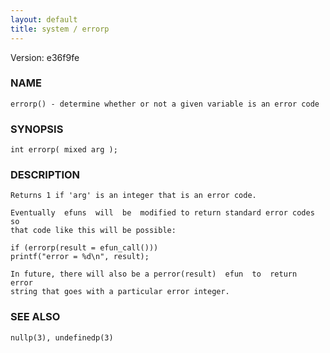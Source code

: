 ```yaml
---
layout: default
title: system / errorp
---
```


Version: e36f9fe




### NAME
    errorp() - determine whether or not a given variable is an error code


### SYNOPSIS
    int errorp( mixed arg );


### DESCRIPTION
    Returns 1 if 'arg' is an integer that is an error code.

    Eventually  efuns  will  be  modified to return standard error codes so
    that code like this will be possible:

    if (errorp(result = efun_call()))
    printf("error = %d\n", result);

    In future, there will also be a perror(result)  efun  to  return  error
    string that goes with a particular error integer.


### SEE ALSO
    nullp(3), undefinedp(3)



